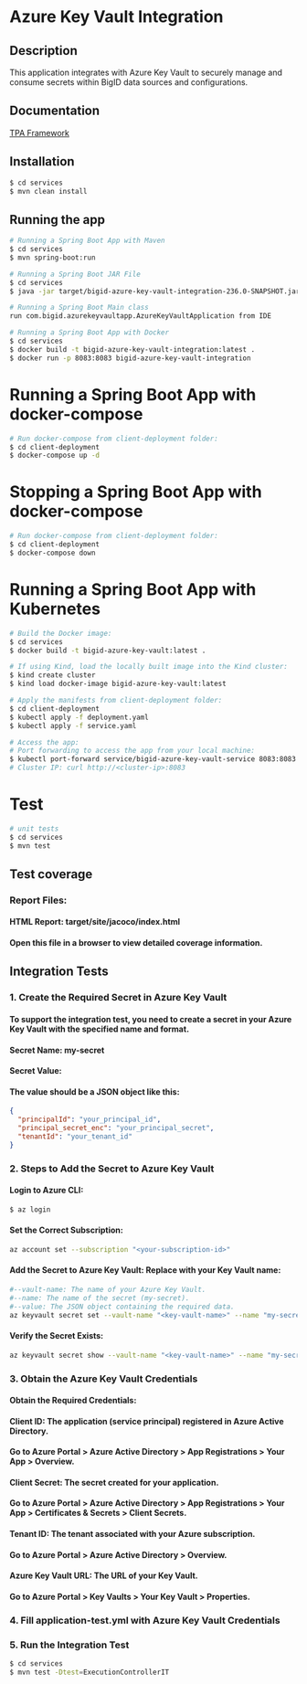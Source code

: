 # Azure Key Vault Integration

## Description
This application integrates with Azure Key Vault to securely manage and consume secrets within BigID data sources and configurations.

## Documentation

[TPA Framework](https://bigidio.atlassian.net/wiki/spaces/CON/pages/2121433138/TPA+Framework)

## Installation

```bash
$ cd services
$ mvn clean install
```

## Running the app

```bash
# Running a Spring Boot App with Maven
$ cd services
$ mvn spring-boot:run
```
```bash
# Running a Spring Boot JAR File
$ cd services
$ java -jar target/bigid-azure-key-vault-integration-236.0-SNAPSHOT.jar
```
```bash
# Running a Spring Boot Main class
run com.bigid.azurekeyvaultapp.AzureKeyVaultApplication from IDE
```
```bash
# Running a Spring Boot App with Docker
$ cd services
$ docker build -t bigid-azure-key-vault-integration:latest .
$ docker run -p 8083:8083 bigid-azure-key-vault-integration
```
# Running a Spring Boot App with docker-compose
```bash
# Run docker-compose from client-deployment folder:
$ cd client-deployment
$ docker-compose up -d
```
# Stopping a Spring Boot App with docker-compose
```bash
# Run docker-compose from client-deployment folder:
$ cd client-deployment
$ docker-compose down
```
# Running a Spring Boot App with Kubernetes
```bash
# Build the Docker image:
$ cd services
$ docker build -t bigid-azure-key-vault:latest .
```
```bash
# If using Kind, load the locally built image into the Kind cluster:
$ kind create cluster
$ kind load docker-image bigid-azure-key-vault:latest
```
```bash
# Apply the manifests from client-deployment folder:
$ cd client-deployment
$ kubectl apply -f deployment.yaml
$ kubectl apply -f service.yaml
```
```bash
# Access the app:
# Port forwarding to access the app from your local machine:
$ kubectl port-forward service/bigid-azure-key-vault-service 8083:8083
# Cluster IP: curl http://<cluster-ip>:8083
```

# Test

```bash
# unit tests
$ cd services
$ mvn test
```
## Test coverage
### Report Files:
#### HTML Report: target/site/jacoco/index.html
#### Open this file in a browser to view detailed coverage information.

## Integration Tests
### 1. Create the Required Secret in Azure Key Vault
#### To support the integration test, you need to create a secret in your Azure Key Vault with the specified name and format.

#### Secret Name: my-secret
#### Secret Value:
#### The value should be a JSON object like this:
```json
{
  "principalId": "your_principal_id",
  "principal_secret_enc": "your_principal_secret",
  "tenantId": "your_tenant_id"
}
```
### 2. Steps to Add the Secret to Azure Key Vault
#### Login to Azure CLI:
```bash
$ az login
```
#### Set the Correct Subscription:
```bash
az account set --subscription "<your-subscription-id>"
```
#### Add the Secret to Azure Key Vault: Replace <key-vault-name> with your Key Vault name:
```bash
#--vault-name: The name of your Azure Key Vault.
#--name: The name of the secret (my-secret).
#--value: The JSON object containing the required data.
az keyvault secret set --vault-name "<key-vault-name>" --name "my-secret" --value '{"principalId": "your_principal_id", "principal_secret_enc": "your_principal_secret", "tenantId": "your_tenant_id"}'
```
#### Verify the Secret Exists:
```bash
az keyvault secret show --vault-name "<key-vault-name>" --name "my-secret"
```
### 3. Obtain the Azure Key Vault Credentials
#### Obtain the Required Credentials:
#### Client ID: The application (service principal) registered in Azure Active Directory.

#### Go to Azure Portal > Azure Active Directory > App Registrations > Your App > Overview.
#### Client Secret: The secret created for your application.

#### Go to Azure Portal > Azure Active Directory > App Registrations > Your App > Certificates & Secrets > Client Secrets.
#### Tenant ID: The tenant associated with your Azure subscription.

#### Go to Azure Portal > Azure Active Directory > Overview.
#### Azure Key Vault URL: The URL of your Key Vault.

#### Go to Azure Portal > Key Vaults > Your Key Vault > Properties.

### 4. Fill application-test.yml with Azure Key Vault Credentials
### 5. Run the Integration Test
```bash
$ cd services
$ mvn test -Dtest=ExecutionControllerIT
```
